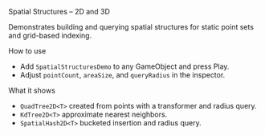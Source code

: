 Spatial Structures – 2D and 3D

Demonstrates building and querying spatial structures for static point sets and grid-based indexing.

How to use

- Add `SpatialStructuresDemo` to any GameObject and press Play.
- Adjust `pointCount`, `areaSize`, and `queryRadius` in the inspector.

What it shows

- `QuadTree2D<T>` created from points with a transformer and radius query.
- `KdTree2D<T>` approximate nearest neighbors.
- `SpatialHash2D<T>` bucketed insertion and radius query.


